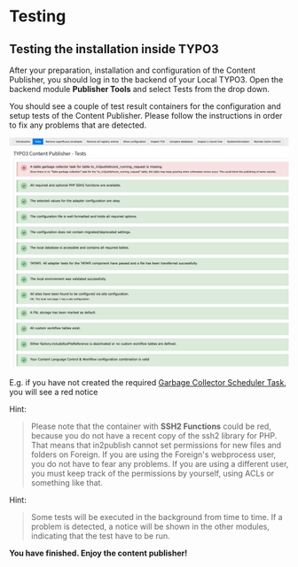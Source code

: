 # Testing

## Testing the installation inside TYPO3

After your preparation, installation and configuration of the Content Publisher, you should log in to the backend of your Local
TYPO3.
Open the backend module **Publisher Tools** and select Tests from the drop down.

You should see a couple of test result containers for the configuration and setup tests of the Content Publisher.
Please follow the instructions in order to fix any problems that are detected.

![Backend module tests](_img/module_publisher_tools_test_results.png)

E.g. if you have not created the required [Garbage Collector Scheduler Task](2_Installation.md#garbage-collector-task), you will see a red notice


Hint:

> Please note that the container with **SSH2 Functions** could be red, because you do not have a recent copy of the ssh2
> library for PHP.
> That means that in2publish cannot set permissions for new files and folders on Foreign. If you are using the Foreign's
> webprocess user, you do not have to fear any problems. If you are using a different user, you must keep track of
> the permissions by yourself, using ACLs or something like that.

Hint:

> Some tests will be executed in the background from time to time.
> If a problem is detected, a notice will be shown in the other modules, indicating that the test have to be run.

**You have finished. Enjoy the content publisher!**
